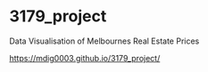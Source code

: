 # 3179_project 
Data Visualisation of Melbournes Real Estate Prices

https://mdig0003.github.io/3179_project/

